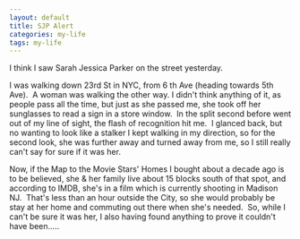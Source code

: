 ```yaml
---
layout: default
title: SJP Alert
categories: my-life
tags: my-life
---
```

I think I saw Sarah Jessica Parker on the street yesterday.&nbsp; 
<P>I was walking down 23rd St in NYC, from 6 th Ave (heading towards 5th Ave).&nbsp; A woman was walking the other way. I didn't think anything of it, as people pass all the time, but just as she passed me, she took off her sunglasses to read a sign in a store window.&nbsp; In the split second before went out of my line of sight, the flash of recognition hit me.&nbsp; I glanced back, but no wanting to look like a stalker I kept walking in my direction, so for the second look, she was further away and turned away from me, so I still really can't say for sure if it was her.&nbsp; </P>
<P>Now, if the Map to the Movie Stars' Homes I bought about a decade ago is to be believed, she &amp; her family live about 15 blocks south of that spot, and according to IMDB, she's in a film which is currently shooting in Madison NJ.&nbsp; That's less than an hour outside the City, so she would probably be stay at her home and commuting out there when she's needed.&nbsp; So, while I can't be sure it was her, I also having found anything to prove it couldn't have been.....</P>